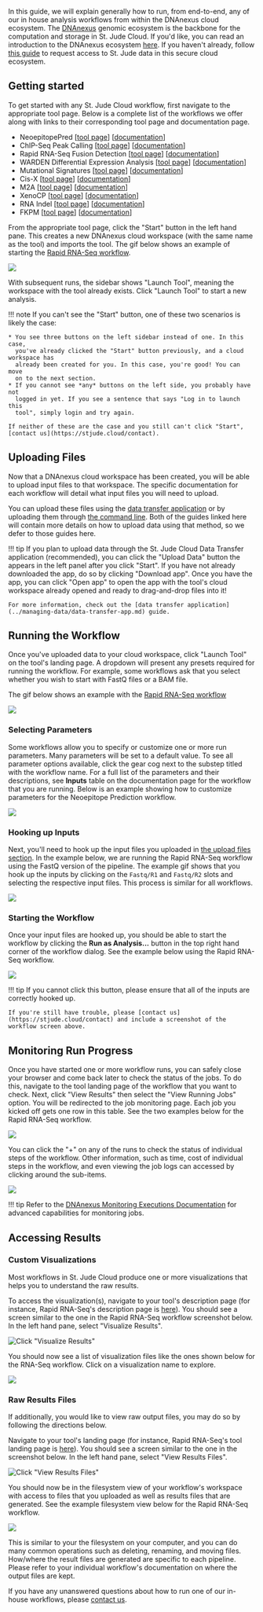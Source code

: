 
In this guide, we will explain generally how to run, from end-to-end, any of our in house analysis workflows from within the DNAnexus cloud ecosystem. The [DNAnexus](https://www.dnanexus.com/) genomic ecosystem is the backbone for the computation and storage in St. Jude Cloud. If you'd like, you can read an introduction to the DNAnexus ecosystem [here](https://documentation.dnanexus.com/). If you haven't already, follow [this guide](../requesting-data/data-request.md) to request access to St. Jude data in this secure cloud ecosystem. 


## Getting started

To get started with any St. Jude Cloud workflow, first navigate to the appropriate tool page. Below is a complete list of the workflows we offer along with links to their corresponding tool page and documentation page.

* NeoepitopePred [[tool page](https://platform.stjude.cloud/tools/neoepitopepred)] [[documentation](neoepitope.md)]
* ChIP-Seq Peak Calling [[tool page](https://platform.stjude.cloud/tools/chip-seq)] [[documentation](chipseq.md)]
* Rapid RNA-Seq Fusion Detection [[tool page](https://platform.stjude.cloud/tools/rapid_rna-seq)] [[documentation](rapid-rnaseq.md)]
* WARDEN Differential Expression Analysis [[tool page](https://platform.stjude.cloud/tools/warden)] [[documentation](warden.md)]
* Mutational Signatures [[tool page](https://platform.stjude.cloud/tools/mutational_signatures)] [[documentation](mutational-signatures.md)]
* Cis-X [[tool page]()] [[documentation]()]
* M2A [[tool page]()] [[documentation]()]
* XenoCP [[tool page]()] [[documentation]()]
* RNA Indel [[tool page]()] [[documentation]()]
* FKPM [[tool page]()] [[documentation]()]

From the appropriate tool page, click the "Start" button in the left hand pane. This creates a new DNAnexus cloud workspace (with the same name as the tool) and imports the tool. The gif below shows an example of starting the [Rapid RNA-Seq workflow](https://platform.stjude.cloud/tools/rapid_rna-seq).

![](../../../images/guides/tools/rapid-rnaseq/click-start.gif)

With subsequent runs, the sidebar shows "Launch Tool", meaning the workspace with the tool already exists. Click "Launch Tool" to start a new analysis.

!!! note
    If you can't see the "Start" button, one of these two scenarios is likely the case:

    * You see three buttons on the left sidebar instead of one. In this case,
      you've already clicked the "Start" button previously, and a cloud workspace has
      already been created for you. In this case, you're good! You can move
      on to the next section.
    * If you cannot see *any* buttons on the left side, you probably have not
      logged in yet. If you see a sentence that says "Log in to launch this 
      tool", simply login and try again.

    If neither of these are the case and you still can't click "Start",
    [contact us](https://stjude.cloud/contact).


## Uploading Files

Now that a DNAnexus cloud workspace has been created, you will be able to upload input files to that workspace. The specific documentation for each workflow will detail what input files you will need to upload. 

You can upload these files using the [data transfer application](../managing-data/data-transfer-app.md)
or by uploading them through [the command line](../analyzing-data/command-line.md). Both of the guides linked here will contain more details on how to upload data using that method, so we defer to those guides here.

!!! tip
    If you plan to upload data through the St. Jude Cloud Data Transfer application
    (recommended), you can click the "Upload Data" button the appears in the left panel after you click "Start". If you
    have not already downloaded the app, do so by clicking "Download app". Once you
    have the app, you can click "Open app" to open the app with the tool's cloud 
    workspace already opened and ready to drag-and-drop files into it!

    For more information, check out the [data transfer application](../managing-data/data-transfer-app.md) guide.

## Running the Workflow

Once you've uploaded data to your cloud workspace, click "Launch Tool" on the tool's landing page. A dropdown will present any presets required for running the workflow. For example, some workflows ask that you select whether you wish to start with FastQ files or a BAM file.

The gif below shows an example with the [Rapid RNA-Seq workflow](https://platform.stjude.cloud/tools/rapid_rna-seq)

![](../../../images/guides/tools/rapid-rnaseq/launch-tool.gif)


### Selecting Parameters

Some workflows allow you to specify or customize one or more run parameters. Many parameters will be set to a default value. To see all parameter options available, click the gear cog next to the substep titled with the workflow name. For a full list of the parameters and their
descriptions, see **Inputs** table on the documentation page for the workflow that you are running. Below is an example showing how to customize parameters for the Neoepitope Prediction workflow.

![](../../../images/guides/tools/neoepitope/change-parameters.gif)

### Hooking up Inputs

Next, you'll need to hook up the input files you uploaded in 
[the upload files section](#uploading-files). In the example below, we are running the Rapid RNA-Seq workflow using the FastQ version of the pipeline. The example gif shows  that you hook up the inputs by clicking on the `Fastq/R1` and `Fastq/R2` slots and selecting the respective input files. This process is similar for all workflows.

![](../../../images/guides/tools/rapid-rnaseq/hookup-inputs.gif)

### Starting the Workflow

Once your input files are hooked up, you should be able to start the workflow by clicking the **Run as Analysis...** button in the top right hand corner of the workflow dialog. See the example below using the Rapid RNA-Seq workflow.

![](../../../images/guides/tools/rapid-rnaseq/run-analysis.gif)

!!! tip
    If you cannot click this button, please ensure that all of the inputs are correctly hooked up.

    If you're still have trouble, please [contact us](https://stjude.cloud/contact) and include a screenshot of the workflow screen above.

## Monitoring Run Progress

Once you have started one or more workflow runs, you can safely close your browser and come back later to check the status of the jobs. To do this, navigate to the tool landing page of the workflow that you want to check. Next, click "View Results" then select the "View Running Jobs" option. 
You will be redirected to the job monitoring page. Each job you kicked off gets one row in this table. See the two examples below for the Rapid RNA-Seq workflow.

![](../../../images/guides/tools/rapid-rnaseq/monitoring-jobs.gif) 

You can click the "+" on any of the runs to check 
the status of individual steps of the workflow.
Other information, such as time, cost of individual steps in the workflow, and even viewing the job logs can accessed by clicking around the sub-items.

![](../../../images/guides/tools/rapid-rnaseq/job-detailed-view.gif) 

!!! tip 
    Refer to the [DNAnexus Monitoring Executions Documentation](https://documentation.dnanexus.com/user/running-apps-and-workflows/monitoring-executions) for advanced capabilities for monitoring jobs.


## Accessing Results

### Custom Visualizations
Most workflows in St. Jude Cloud produce one or more visualizations that helps you to understand the raw results. 

To access the visualization(s), navigate to your tool's description page (for instance, Rapid RNA-Seq's
description page is
[here](https://platform.stjude.cloud/tools/rapid_rna-seq)). You should see a screen similar to the one in the Rapid RNA-Seq workflow screenshot below. In the left hand pane, select "Visualize Results".

![Click "Visualize Results"](../../../images/guides/tools/common/visualize-results.png)

You should now see a list of visualization files like the ones shown below for the RNA-Seq workflow. Click on a visualization name to explore.

![](../../../images/guides/tools/common/visualize-results-success.png)

### Raw Results Files

If additionally, you would like to view raw output files, you may do so by following the directions below. 

Navigate to your tool's landing page (for instance, Rapid RNA-Seq's tool landing page is
[here](https://platform.stjude.cloud/tools/rapid_rna-seq)). You should see a screen similar to the one in the screenshot below. In the left hand pane, select "View Results Files".

![Click "View Results Files"](../../../images/guides/tools/common/raw-results.png)

You should now be in the filesystem view of your workflow's workspace with access to files that you
uploaded as well as results files that are generated. See the example filesystem view below for the Rapid RNA-Seq workflow.

![](../../../images/guides/tools/rapid-rnaseq/rapid-rna-results.png) 

This is similar to your the filesystem on your computer, and you can do many common operations such as deleting, renaming, and moving files. How/where the result files are generated are specific to each pipeline. Please refer to your individual workflow's documentation on where the output files are kept.

If you have any unanswered questions about how to run one of our in-house workflows, please [contact us](https://stjude.cloud/contact).